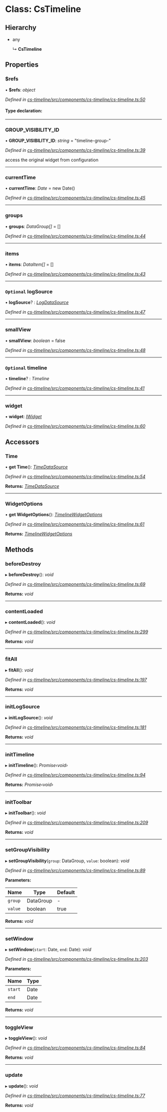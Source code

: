 # Class: CsTimeline

## Hierarchy

* any

  ↳ **CsTimeline**

## Properties

###  $refs

• **$refs**: *object*

*Defined in [cs-timeline/src/components/cs-timeline/cs-timeline.ts:50](https://github.com/RichardHovenkamp/csnext/blob/d817caa/packages/cs-timeline/src/components/cs-timeline/cs-timeline.ts#L50)*

#### Type declaration:

___

###  GROUP_VISIBILITY_ID

• **GROUP_VISIBILITY_ID**: *string* = "timeline-group-"

*Defined in [cs-timeline/src/components/cs-timeline/cs-timeline.ts:39](https://github.com/RichardHovenkamp/csnext/blob/d817caa/packages/cs-timeline/src/components/cs-timeline/cs-timeline.ts#L39)*

access the original widget from configuration

___

###  currentTime

• **currentTime**: *Date* =  new Date()

*Defined in [cs-timeline/src/components/cs-timeline/cs-timeline.ts:45](https://github.com/RichardHovenkamp/csnext/blob/d817caa/packages/cs-timeline/src/components/cs-timeline/cs-timeline.ts#L45)*

___

###  groups

• **groups**: *DataGroup[]* =  []

*Defined in [cs-timeline/src/components/cs-timeline/cs-timeline.ts:44](https://github.com/RichardHovenkamp/csnext/blob/d817caa/packages/cs-timeline/src/components/cs-timeline/cs-timeline.ts#L44)*

___

###  items

• **items**: *DataItem[]* =  []

*Defined in [cs-timeline/src/components/cs-timeline/cs-timeline.ts:43](https://github.com/RichardHovenkamp/csnext/blob/d817caa/packages/cs-timeline/src/components/cs-timeline/cs-timeline.ts#L43)*

___

### `Optional` logSource

• **logSource**? : *[LogDataSource](_cs_client_src_datasources_log_log_datasource_.logdatasource.md)*

*Defined in [cs-timeline/src/components/cs-timeline/cs-timeline.ts:47](https://github.com/RichardHovenkamp/csnext/blob/d817caa/packages/cs-timeline/src/components/cs-timeline/cs-timeline.ts#L47)*

___

###  smallView

• **smallView**: *boolean* = false

*Defined in [cs-timeline/src/components/cs-timeline/cs-timeline.ts:48](https://github.com/RichardHovenkamp/csnext/blob/d817caa/packages/cs-timeline/src/components/cs-timeline/cs-timeline.ts#L48)*

___

### `Optional` timeline

• **timeline**? : *Timeline*

*Defined in [cs-timeline/src/components/cs-timeline/cs-timeline.ts:41](https://github.com/RichardHovenkamp/csnext/blob/d817caa/packages/cs-timeline/src/components/cs-timeline/cs-timeline.ts#L41)*

___

###  widget

• **widget**: *[IWidget](../interfaces/_cs_core_src_widget_widget_.iwidget.md)*

*Defined in [cs-timeline/src/components/cs-timeline/cs-timeline.ts:60](https://github.com/RichardHovenkamp/csnext/blob/d817caa/packages/cs-timeline/src/components/cs-timeline/cs-timeline.ts#L60)*

## Accessors

###  Time

• **get Time**(): *[TimeDataSource](_cs_core_src_datasources_time_datasource_.timedatasource.md)*

*Defined in [cs-timeline/src/components/cs-timeline/cs-timeline.ts:54](https://github.com/RichardHovenkamp/csnext/blob/d817caa/packages/cs-timeline/src/components/cs-timeline/cs-timeline.ts#L54)*

**Returns:** *[TimeDataSource](_cs_core_src_datasources_time_datasource_.timedatasource.md)*

___

###  WidgetOptions

• **get WidgetOptions**(): *[TimelineWidgetOptions](../interfaces/_cs_timeline_src_classes_timeline_widget_options_.timelinewidgetoptions.md)*

*Defined in [cs-timeline/src/components/cs-timeline/cs-timeline.ts:61](https://github.com/RichardHovenkamp/csnext/blob/d817caa/packages/cs-timeline/src/components/cs-timeline/cs-timeline.ts#L61)*

**Returns:** *[TimelineWidgetOptions](../interfaces/_cs_timeline_src_classes_timeline_widget_options_.timelinewidgetoptions.md)*

## Methods

###  beforeDestroy

▸ **beforeDestroy**(): *void*

*Defined in [cs-timeline/src/components/cs-timeline/cs-timeline.ts:69](https://github.com/RichardHovenkamp/csnext/blob/d817caa/packages/cs-timeline/src/components/cs-timeline/cs-timeline.ts#L69)*

**Returns:** *void*

___

###  contentLoaded

▸ **contentLoaded**(): *void*

*Defined in [cs-timeline/src/components/cs-timeline/cs-timeline.ts:299](https://github.com/RichardHovenkamp/csnext/blob/d817caa/packages/cs-timeline/src/components/cs-timeline/cs-timeline.ts#L299)*

**Returns:** *void*

___

###  fitAll

▸ **fitAll**(): *void*

*Defined in [cs-timeline/src/components/cs-timeline/cs-timeline.ts:197](https://github.com/RichardHovenkamp/csnext/blob/d817caa/packages/cs-timeline/src/components/cs-timeline/cs-timeline.ts#L197)*

**Returns:** *void*

___

###  initLogSource

▸ **initLogSource**(): *void*

*Defined in [cs-timeline/src/components/cs-timeline/cs-timeline.ts:181](https://github.com/RichardHovenkamp/csnext/blob/d817caa/packages/cs-timeline/src/components/cs-timeline/cs-timeline.ts#L181)*

**Returns:** *void*

___

###  initTimeline

▸ **initTimeline**(): *Promise‹void›*

*Defined in [cs-timeline/src/components/cs-timeline/cs-timeline.ts:94](https://github.com/RichardHovenkamp/csnext/blob/d817caa/packages/cs-timeline/src/components/cs-timeline/cs-timeline.ts#L94)*

**Returns:** *Promise‹void›*

___

###  initToolbar

▸ **initToolbar**(): *void*

*Defined in [cs-timeline/src/components/cs-timeline/cs-timeline.ts:209](https://github.com/RichardHovenkamp/csnext/blob/d817caa/packages/cs-timeline/src/components/cs-timeline/cs-timeline.ts#L209)*

**Returns:** *void*

___

###  setGroupVisibility

▸ **setGroupVisibility**(`group`: DataGroup, `value`: boolean): *void*

*Defined in [cs-timeline/src/components/cs-timeline/cs-timeline.ts:89](https://github.com/RichardHovenkamp/csnext/blob/d817caa/packages/cs-timeline/src/components/cs-timeline/cs-timeline.ts#L89)*

**Parameters:**

Name | Type | Default |
------ | ------ | ------ |
`group` | DataGroup | - |
`value` | boolean | true |

**Returns:** *void*

___

###  setWindow

▸ **setWindow**(`start`: Date, `end`: Date): *void*

*Defined in [cs-timeline/src/components/cs-timeline/cs-timeline.ts:203](https://github.com/RichardHovenkamp/csnext/blob/d817caa/packages/cs-timeline/src/components/cs-timeline/cs-timeline.ts#L203)*

**Parameters:**

Name | Type |
------ | ------ |
`start` | Date |
`end` | Date |

**Returns:** *void*

___

###  toggleView

▸ **toggleView**(): *void*

*Defined in [cs-timeline/src/components/cs-timeline/cs-timeline.ts:84](https://github.com/RichardHovenkamp/csnext/blob/d817caa/packages/cs-timeline/src/components/cs-timeline/cs-timeline.ts#L84)*

**Returns:** *void*

___

###  update

▸ **update**(): *void*

*Defined in [cs-timeline/src/components/cs-timeline/cs-timeline.ts:77](https://github.com/RichardHovenkamp/csnext/blob/d817caa/packages/cs-timeline/src/components/cs-timeline/cs-timeline.ts#L77)*

**Returns:** *void*
